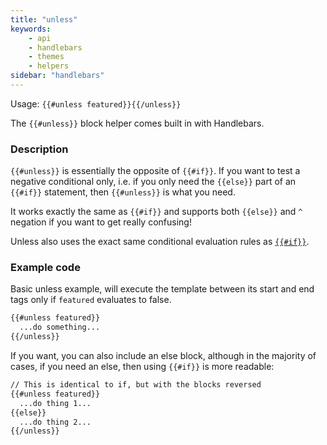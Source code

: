 ```yaml
---
title: "unless"
keywords:
    - api
    - handlebars
    - themes
    - helpers
sidebar: "handlebars"
---
```


Usage: `{{#unless featured}}{{/unless}}`

The `{{#unless}}` block helper comes built in with Handlebars.

### Description

`{{#unless}}` is essentially the opposite of `{{#if}}`. If you want to test a negative conditional only, i.e. if you only need the `{{else}}` part of an `{{#if}}` statement, then `{{#unless}}` is what you need.

It works exactly the same as `{{#if}}` and supports both `{{else}}` and `^` negation if you want to get really confusing!

Unless also uses the exact same conditional evaluation rules as [`{{#if}}`](/docs/helpers/if).

### Example code

Basic unless example, will execute the template between its start and end tags only if `featured` evaluates to false.

```html
{{#unless featured}}
  ...do something...
{{/unless}}
```

If you want, you can also include an else block, although in the majority of cases, if you need an else, then using `{{#if}}` is more readable:

```html
// This is identical to if, but with the blocks reversed
{{#unless featured}}
  ...do thing 1...
{{else}}
  ...do thing 2...
{{/unless}}
```
